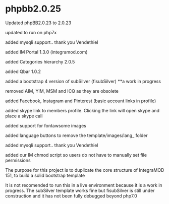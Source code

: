 # phpbb2.0.25

Updated phpBB2.0.23 to 2.0.23

updated to run on php7x

added mysqli support.. thank you Vendethiel 

added IM Portal 1.3.0 (integramod.com)

added Categories hierarchy 2.0.5

added Qbar 1.0.2

added a bootstrap 4 version of subSilver (fisubSilver) **a work in progress

removed AIM, YIM, MSM and ICQ as they are obsolete

added Facebook, Instagram and Pinterest (basic account links in profile)

added skype link to members profile. Clicking the link will open skype and place a skype call

added support for fontawsome images

added language buttons to remove the template/images/lang_ folder

added mysqli support.. thank you Vendethiel 

added our IM chmod script so users do not have to manually set file permissions


The purpose for this project is to duplicate the core structure of IntegraMOD 151, to build a solid bootstrap template

It is not recomended to run this in a live environment because it is a work in progress. The subSilver template works fine but fisubSilver is still under construction and it has not been fully debugged beyond php7.0
